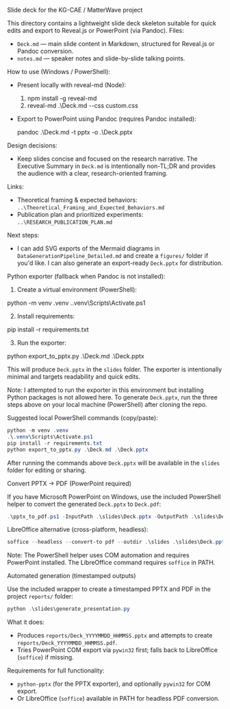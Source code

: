 Slide deck for the KG-CAE / MatterWave project

This directory contains a lightweight slide deck skeleton suitable for quick edits and export to Reveal.js or PowerPoint (via Pandoc). Files:

- `Deck.md` — main slide content in Markdown, structured for Reveal.js or Pandoc conversion.
- `notes.md` — speaker notes and slide-by-slide talking points.

How to use (Windows / PowerShell):

- Present locally with reveal-md (Node):

  1. npm install -g reveal-md
  2. reveal-md .\Deck.md --css custom.css

- Export to PowerPoint using Pandoc (requires Pandoc installed):

  pandoc .\Deck.md -t pptx -o .\Deck.pptx

Design decisions:
- Keep slides concise and focused on the research narrative. The Executive Summary in `Deck.md` is intentionally non-TL;DR and provides the audience with a clear, research-oriented framing.

Links:
- Theoretical framing & expected behaviors: `..\Theoretical_Framing_and_Expected_Behaviors.md`
- Publication plan and prioritized experiments: `..\RESEARCH_PUBLICATION_PLAN.md`

Next steps:
- I can add SVG exports of the Mermaid diagrams in `DataGenerationPipeline_Detailed.md` and create a `figures/` folder if you'd like. I can also generate an export-ready `Deck.pptx` for distribution.

Python exporter (fallback when Pandoc is not installed):

1. Create a virtual environment (PowerShell):

  python -m venv .venv
  .\.venv\Scripts\Activate.ps1

2. Install requirements:

  pip install -r requirements.txt

3. Run the exporter:

  python export_to_pptx.py .\Deck.md .\Deck.pptx

This will produce `Deck.pptx` in the `slides` folder. The exporter is intentionally minimal and targets readability and quick edits.

Note: I attempted to run the exporter in this environment but installing Python packages is not allowed here. To generate `Deck.pptx`, run the three steps above on your local machine (PowerShell) after cloning the repo.

Suggested local PowerShell commands (copy/paste):

```powershell
python -m venv .venv
.\.venv\Scripts\Activate.ps1
pip install -r requirements.txt
python export_to_pptx.py .\Deck.md .\Deck.pptx
```

After running the commands above `Deck.pptx` will be available in the `slides` folder for editing or sharing.

Convert PPTX → PDF (PowerPoint required)

If you have Microsoft PowerPoint on Windows, use the included PowerShell helper to convert the generated `Deck.pptx` to `Deck.pdf`:

```powershell
.\pptx_to_pdf.ps1 -InputPath .\slides\Deck.pptx -OutputPath .\slides\Deck.pdf
```

LibreOffice alternative (cross-platform, headless):

```powershell
soffice --headless --convert-to pdf --outdir .\slides .\slides\Deck.pptx
```

Note: The PowerShell helper uses COM automation and requires PowerPoint installed. The LibreOffice command requires `soffice` in PATH.

Automated generation (timestamped outputs)

Use the included wrapper to create a timestamped PPTX and PDF in the project `reports/` folder:

```powershell
python .\slides\generate_presentation.py
```

What it does:
- Produces `reports/Deck_YYYYMMDD_HHMMSS.pptx` and attempts to create `reports/Deck_YYYYMMDD_HHMMSS.pdf`.
- Tries PowerPoint COM export via `pywin32` first; falls back to LibreOffice (`soffice`) if missing.

Requirements for full functionality:
- `python-pptx` (for the PPTX exporter), and optionally `pywin32` for COM export.
- Or LibreOffice (`soffice`) available in PATH for headless PDF conversion.
